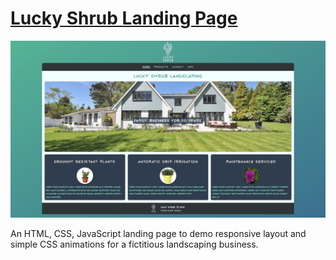 # <a href="https://tariq-k-dev.github.io/lucky-shrub/" target="_blank">Lucky Shrub Landing Page</a>
<a href="https://tariq-k-dev.github.io/lucky-shrub/" target="_blank">![Lucky-Shrub-Site](./images/Lucky-Shrub-Page.png)</a>

An HTML, CSS, JavaScript landing page to demo responsive layout and simple CSS animations for a fictitious landscaping business.
